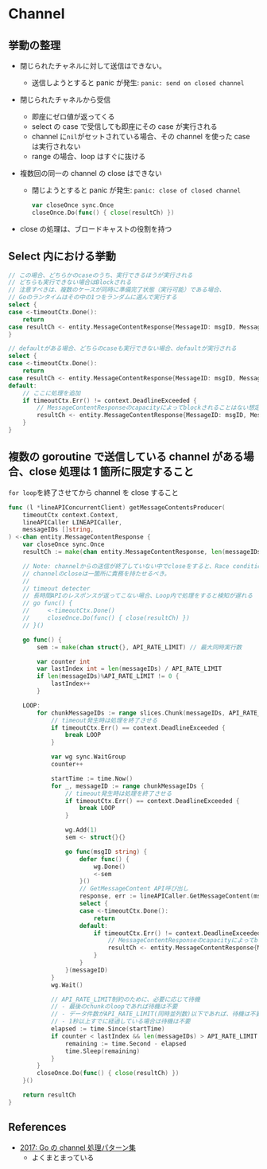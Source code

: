 # Channel

## 挙動の整理

- 閉じられたチャネルに対して送信はできない。
  - 送信しようとすると panic が発生: `panic: send on closed channel`
- 閉じられたチャネルから受信
  - 即座にゼロ値が返ってくる
  - select の case で受信しても即座にその case が実行される
  - channel に`nil`がセットされている場合、その channel を使った case は実行されない
  - range の場合、loop はすぐに抜ける
- 複数回の同一の channel の close はできない

  - 閉じようとすると panic が発生: `panic: close of closed channel`

    ```go
    var closeOnce sync.Once
    closeOnce.Do(func() { close(resultCh) })
    ```

- close の処理は、ブロードキャストの役割を持つ

## Select 内における挙動

```go
// この場合、どちらかのcaseのうち、実行できるほうが実行される
// どちらも実行できない場合はBlockされる
// 注意すべきは、複数のケースが同時に準備完了状態（実行可能）である場合、
// Goのランタイムはその中の1つをランダムに選んで実行する
select {
case <-timeoutCtx.Done():
    return
case resultCh <- entity.MessageContentResponse{MessageID: msgID, MessageContentResponse: response, Err: err}:
}

// defaultがある場合、どちらのcaseも実行できない場合、defaultが実行される
select {
case <-timeoutCtx.Done():
    return
case resultCh <- entity.MessageContentResponse{MessageID: msgID, MessageContentResponse: response, Err: err}:
default:
    // ここに処理を追加
    if timeoutCtx.Err() != context.DeadlineExceeded {
        // MessageContentResponseのcapacityによってblockされることはない想定
        resultCh <- entity.MessageContentResponse{MessageID: msgID, MessageContentResponse: response, Err: err}
    }
}
```

## 複数の goroutine で送信している channel がある場合、close 処理は 1 箇所に限定すること

`for loop`を終了させてから channel を close すること

```go
func (l *lineAPIConcurrentClient) getMessageContentsProducer(
    timeoutCtx context.Context,
    lineAPICaller LINEAPICaller,
    messageIDs []string,
) <-chan entity.MessageContentResponse {
    var closeOnce sync.Once
    resultCh := make(chan entity.MessageContentResponse, len(messageIDs))

    // Note: channelからの送信が終了していない中でcloseをすると、Race conditionの原因になる。
    // channelのcloseは一箇所に責務を持たせるべき。
    //
    // timeout detecter
    // 長時間APIのレスポンスが返ってこない場合、Loop内で処理をすると検知が遅れる
    // go func() {
    //     <-timeoutCtx.Done()
    //     closeOnce.Do(func() { close(resultCh) })
    // }()

    go func() {
        sem := make(chan struct{}, API_RATE_LIMIT) // 最大同時実行数

        var counter int
        var lastIndex int = len(messageIDs) / API_RATE_LIMIT
        if len(messageIDs)%API_RATE_LIMIT != 0 {
            lastIndex++
        }

    LOOP:
        for chunkMessageIDs := range slices.Chunk(messageIDs, API_RATE_LIMIT) {
            // timeout発生時は処理を終了させる
            if timeoutCtx.Err() == context.DeadlineExceeded {
                break LOOP
            }

            var wg sync.WaitGroup
            counter++

            startTime := time.Now()
            for _, messageID := range chunkMessageIDs {
                // timeout発生時は処理を終了させる
                if timeoutCtx.Err() == context.DeadlineExceeded {
                    break LOOP
                }

                wg.Add(1)
                sem <- struct{}{}

                go func(msgID string) {
                    defer func() {
                        wg.Done()
                        <-sem
                    }()
                    // GetMessageContent API呼び出し
                    response, err := lineAPICaller.GetMessageContent(msgID)
                    select {
                    case <-timeoutCtx.Done():
                        return
                    default:
                        if timeoutCtx.Err() != context.DeadlineExceeded {
                            // MessageContentResponseのcapacityによってblockされることはない想定
                            resultCh <- entity.MessageContentResponse{MessageID: msgID, MessageContentResponse: response, Err: err}
                        }
                    }
                }(messageID)
            }
            wg.Wait()

            // API_RATE_LIMIT制約のために、必要に応じて待機
            // - 最後のchunkのloopであれば待機は不要
            // - データ件数がAPI_RATE_LIMIT(同時並列数)以下であれば、待機は不要
            // - 1秒以上すでに経過している場合は待機は不要
            elapsed := time.Since(startTime)
            if counter < lastIndex && len(messageIDs) > API_RATE_LIMIT && elapsed < time.Second {
                remaining := time.Second - elapsed
                time.Sleep(remaining)
            }
        }
        closeOnce.Do(func() { close(resultCh) })
    }()

    return resultCh
}
```

## References

- [2017: Go の channel 処理パターン集](https://hori-ryota.com/blog/golang-channel-pattern/)
  - よくまとまっている
